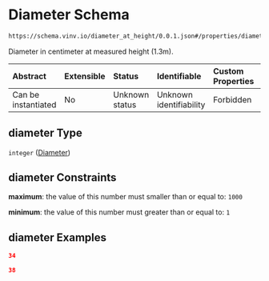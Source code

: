# Diameter Schema

```txt
https://schema.vinv.io/diameter_at_height/0.0.1.json#/properties/diameter
```

Diameter in centimeter at measured height (1.3m).

| Abstract            | Extensible | Status         | Identifiable            | Custom Properties | Additional Properties | Access Restrictions | Defined In                                                                                                              |
| :------------------ | :--------- | :------------- | :---------------------- | :---------------- | :-------------------- | :------------------ | :---------------------------------------------------------------------------------------------------------------------- |
| Can be instantiated | No         | Unknown status | Unknown identifiability | Forbidden         | Allowed               | none                | [dereferenced.doc.json\*](../../../../../vinv-schemas/vinv-tree/out/0.0.1/dereferenced.doc.json "open original schema") |

## diameter Type

`integer` ([Diameter](dereferenced-properties-diameter.md))

## diameter Constraints

**maximum**: the value of this number must smaller than or equal to: `1000`

**minimum**: the value of this number must greater than or equal to: `1`

## diameter Examples

```json
34
```

```json
38
```
